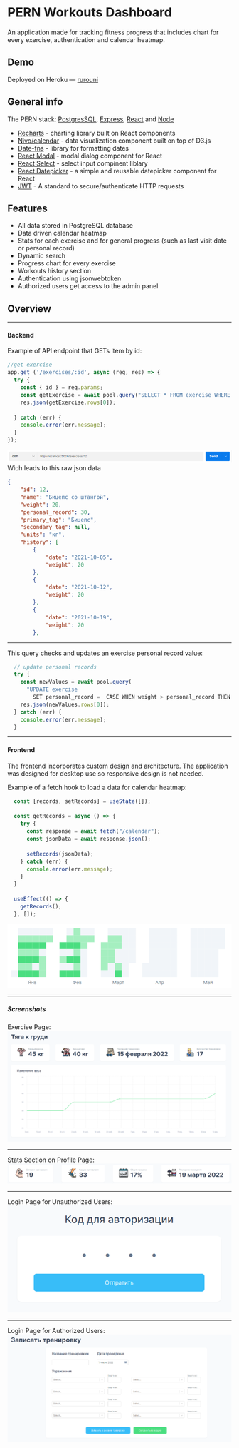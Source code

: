 # PERN Workouts Dashboard
An application made for tracking fitness progress that includes chart for every exercise, authentication and calendar heatmap.

## Demo
Deployed on Heroku — [rurouni](https://rurouni.herokuapp.com/)

##  General info
The PERN stack: [PostgresSQL](https://www.postgresql.org/), [Express](https://expressjs.com/), [React](https://reactjs.org/) and [Node](https://nodejs.org/en/)

 - [Recharts](https://recharts.org/en-US/)  - charting library built on React components
 - [Nivo/calendar](https://nivo.rocks/calendar/)  - data visualization component built on top of D3.js
 - [Date-fns](https://date-fns.org/)  - library for formatting dates
 - [React Modal](https://www.npmjs.com/package/react-modal)  - modal dialog component for React
 - [React Select](https://react-select.com/)  -  select input compinent liblary
 - [React Datepicker](https://reactdatepicker.com/)  -  a simple and reusable datepicker component for React
 - [JWT](https://jwt.io/)  - A standard to secure/authenticate HTTP requests
 
 ## Features
 
 - All data stored in PostgreSQL database
 - Data driven calendar heatmap
 - Stats for each exercise and for general progress (such as last visit date or personal record)
 - Dynamic search
 - Progress chart for every exercise
 - Workouts history section
 - Authentication using jsonwebtoken
 - Authorized users get access to the admin panel

 ## Overview
 ---
 #### Backend
Example of API endpoint that GETs item by id:
```javascript
//get exercise
app.get ('/exercises/:id', async (req, res) => {
  try {
    const { id } = req.params;
    const getExercise = await pool.query("SELECT * FROM exercise WHERE id = $1", [id]);
    res.json(getExercise.rows[0]); 
    
  } catch (err) {
    console.error(err.message);  
  }
});

```
![Postman GET](client/src/img/readme/postman-req.PNG)
Wich leads to this raw json data
```JSON
{
    "id": 12,
    "name": "Бицепс со штангой",
    "weight": 20,
    "personal_record": 30,
    "primary_tag": "Бицепс",
    "secondary_tag": null,
    "units": "кг",
    "history": [
        {
            "date": "2021-10-05",
            "weight": 20
        },
        {
            "date": "2021-10-12",
            "weight": 20
        },
        {
            "date": "2021-10-19",
            "weight": 20
        },
```
---
This query checks and updates an exercise personal record value:
```javascript
  // update personal records
  try {
    const newValues = await pool.query(
      "UPDATE exercise 
        SET personal_record =  CASE WHEN weight > personal_record THEN weight ELSE personal_record END");
    res.json(newValues.rows[0]);  
  } catch (err) {
    console.error(err.message);
  }
```
---
#### Frontend
The frontend incorporates custom design and architecture. The application was designed for desktop use so responsive design is not needed. 

Example of a fetch hook to load a data for calendar heatmap:
```javascript
  const [records, setRecords] = useState([]);

  const getRecords = async () => {
    try {
      const response = await fetch("/calendar");
      const jsonData = await response.json();

      setRecords(jsonData);
    } catch (err) {
      console.error(err.message);     
    }
  }

  useEffect(() => {
    getRecords();
  }, []);
```
![Calendar Heatmap](client/src/img/readme/frontend-calendar.PNG)

---
##### Screenshots
Exercise Page:
![Exercise Page](client/src/img/readme/frontend-exercise.PNG)

---
Stats Section on Profile Page:
![Stats Section](client/src/img/readme/frontend-stats.PNG)

---
Login Page for Unauthorized Users:
![Auth](client/src/img/readme/frontend-auth.PNG)

---
Login Page for Authorized Users:
![Form](client/src/img/readme/frontend-form.PNG)
